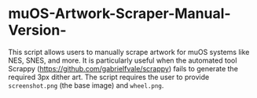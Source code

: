 # muOS-Artwork-Scraper-Manual-Version-
This script allows users to manually scrape artwork for muOS systems like NES, SNES, and more. It is particularly useful when the automated tool Scrappy (https://github.com/gabrielfvale/scrappy) fails to generate the required 3px dither art. The script requires the user to provide `screenshot.png` (the base image) and `wheel.png`.
